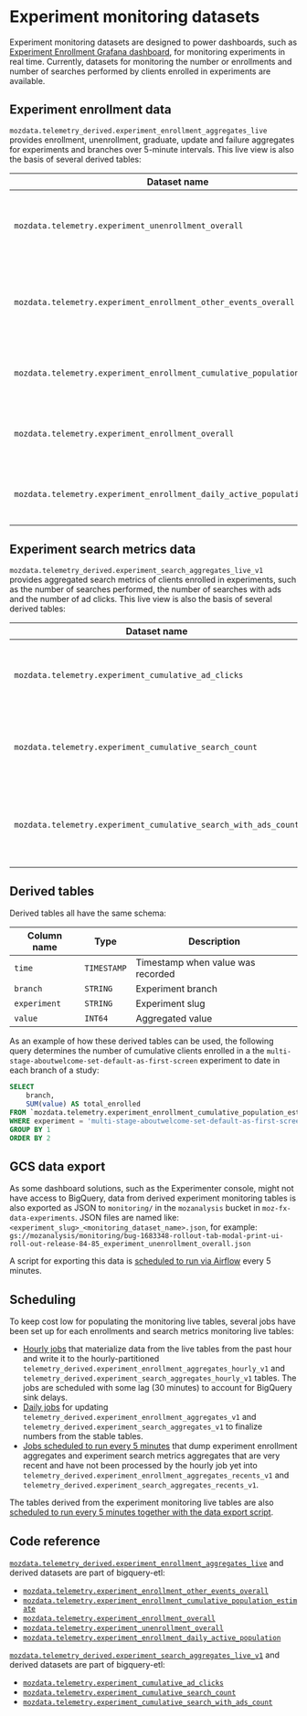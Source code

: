 # Experiment monitoring datasets

<!-- toc -->

Experiment monitoring datasets are designed to power dashboards, such as [Experiment Enrollment Grafana dashboard](https://grafana.telemetry.mozilla.org/d/XspgvdxZz/experiment-enrollment?orgId=1), for monitoring experiments in real time. Currently, datasets for monitoring the number or enrollments and number of searches performed by clients enrolled in experiments are available.

## Experiment enrollment data

`mozdata.telemetry_derived.experiment_enrollment_aggregates_live` provides enrollment, unenrollment, graduate, update and failure aggregates for experiments and branches over 5-minute intervals. This live view is also the basis of several derived tables:

| Dataset name                                                             | Description                                                         |
| ------------------------------------------------------------------------ | ------------------------------------------------------------------- |
| `mozdata.telemetry.experiment_unenrollment_overall`                      | Overall number of clients that unenrolled from experiments          |
| `mozdata.telemetry.experiment_enrollment_other_events_overall`           | Number of events other than `enroll` and `unenroll` sent by clients |
| `mozdata.telemetry.experiment_enrollment_cumulative_population_estimate` | Cumulative number of clients enrolled in experiments                |
| `mozdata.telemetry.experiment_enrollment_overall`                        | Overall number of clients enrolled in experiments                   |
| `mozdata.telemetry.experiment_enrollment_daily_active_population`        | Number of daily active clients enrolled in experiments              |

## Experiment search metrics data

`mozdata.telemetry_derived.experiment_search_aggregates_live_v1` provides aggregated search metrics of clients enrolled in experiments, such as the number of searches performed, the number of searches with ads and the number of ad clicks. This live view is also the basis of several derived tables:

| Dataset name                                                    | Description                                                               |
| --------------------------------------------------------------- | ------------------------------------------------------------------------- |
| `mozdata.telemetry.experiment_cumulative_ad_clicks`             | Cumulative number of ad clicks by clients enrolled in experiments         |
| `mozdata.telemetry.experiment_cumulative_search_count`          | Cumulative number of searches by clients enrolled in experiments          |
| `mozdata.telemetry.experiment_cumulative_search_with_ads_count` | Cumulative number of searches with ads by clients enrolled in experiments |

## Derived tables

Derived tables all have the same schema:

| Column name  | Type        | Description                       |
| ------------ | ----------- | --------------------------------- |
| `time`       | `TIMESTAMP` | Timestamp when value was recorded |
| `branch`     | `STRING`    | Experiment branch                 |
| `experiment` | `STRING`    | Experiment slug                   |
| `value`      | `INT64`     | Aggregated value                  |

As an example of how these derived tables can be used, the following query determines the number of cumulative clients enrolled
in a the `multi-stage-aboutwelcome-set-default-as-first-screen` experiment to date in each branch of a study:

```sql
SELECT
    branch,
    SUM(value) AS total_enrolled
FROM `mozdata.telemetry.experiment_enrollment_cumulative_population_estimate`
WHERE experiment = 'multi-stage-aboutwelcome-set-default-as-first-screen'
GROUP BY 1
ORDER BY 2
```

## GCS data export

As some dashboard solutions, such as the Experimenter console, might not have access to BigQuery, data from derived experiment monitoring tables is also exported as JSON to `monitoring/` in the `mozanalysis` bucket in `moz-fx-data-experiments`. JSON files are named like: `<experiment_slug>_<monitoring_dataset_name>.json`, for example: `gs://mozanalysis/monitoring/bug-1683348-rollout-tab-modal-print-ui-roll-out-release-84-85_experiment_unenrollment_overall.json`

A script for exporting this data is [scheduled to run via Airflow](https://github.com/mozilla/telemetry-airflow/blob/ad3d678cb45c7ac67cb96a46efb6b4e731b856f0/dags/experiments_live.py#L70) every 5 minutes.

## Scheduling

To keep cost low for populating the monitoring live tables, several jobs have been set up for each enrollments and search metrics monitoring live tables:

- [Hourly jobs](https://github.com/mozilla/bigquery-etl/blob/master/dags/bqetl_experiments_hourly.py) that materialize data from the live tables from the past hour and write it to the hourly-partitioned `telemetry_derived.experiment_enrollment_aggregates_hourly_v1` and `telemetry_derived.experiment_search_aggregates_hourly_v1` tables. The jobs are scheduled with some lag (30 minutes) to account for BigQuery sink delays.
- [Daily jobs](https://github.com/mozilla/bigquery-etl/blob/master/dags/bqetl_experiments_daily.py) for updating `telemetry_derived.experiment_enrollment_aggregates_v1` and `telemetry_derived.experiment_search_aggregates_v1` to finalize numbers from the stable tables.
- [Jobs scheduled to run every 5 minutes](https://github.com/mozilla/telemetry-airflow/blob/ad3d678cb45c7ac67cb96a46efb6b4e731b856f0/dags/experiments_live.py#L18) that dump experiment enrollment aggregates and experiment search metrics aggregates that are very recent and have not been processed by the hourly job yet into `telemetry_derived.experiment_enrollment_aggregates_recents_v1` and `telemetry_derived.experiment_search_aggregates_recents_v1`.

The tables derived from the experiment monitoring live tables are also [scheduled to run every 5 minutes together with the data export script](https://github.com/mozilla/telemetry-airflow/blob/ad3d678cb45c7ac67cb96a46efb6b4e731b856f0/dags/experiments_live.py#L18).

## Code reference

[`mozdata.telemetry_derived.experiment_enrollment_aggregates_live`](https://github.com/mozilla/bigquery-etl/blob/master/sql/moz-fx-data-shared-prod/telemetry_derived/experiment_enrollment_aggregates_live/view.sql) and derived datasets are part of bigquery-etl:

- [`mozdata.telemetry.experiment_enrollment_other_events_overall`](https://github.com/mozilla/bigquery-etl/blob/master/sql/moz-fx-data-shared-prod/telemetry_derived/experiment_enrollment_other_events_overall_v1/query.sql)
- [`mozdata.telemetry.experiment_enrollment_cumulative_population_estimate`](https://github.com/mozilla/bigquery-etl/blob/master/sql/moz-fx-data-shared-prod/telemetry_derived/experiment_enrollment_cumulative_population_estimate_v1/query.sql)
- [`mozdata.telemetry.experiment_enrollment_overall`](https://github.com/mozilla/bigquery-etl/blob/master/sql/moz-fx-data-shared-prod/telemetry_derived/experiment_enrollment_overall_v1/query.sql)
- [`mozdata.telemetry.experiment_unenrollment_overall`](https://github.com/mozilla/bigquery-etl/blob/master/sql/moz-fx-data-shared-prod/telemetry_derived/experiment_unenrollment_overall_v1/query.sql)
- [`mozdata.telemetry.experiment_enrollment_daily_active_population`](https://github.com/mozilla/bigquery-etl/blob/master/sql/moz-fx-data-shared-prod/telemetry_derived/experiment_enrollment_daily_active_population_v1/query.sql)

[`mozdata.telemetry_derived.experiment_search_aggregates_live_v1`](https://github.com/mozilla/bigquery-etl/blob/master/sql/moz-fx-data-shared-prod/telemetry_derived/experiment_search_aggregates_live_v1/view.sql) and derived datasets are part of bigquery-etl:

- [`mozdata.telemetry.experiment_cumulative_ad_clicks`](https://github.com/mozilla/bigquery-etl/blob/master/sql/moz-fx-data-shared-prod/telemetry_derived/experiment_cumulative_ad_clicks_v1/query.sql)
- [`mozdata.telemetry.experiment_cumulative_search_count`](https://github.com/mozilla/bigquery-etl/blob/master/sql/moz-fx-data-shared-prod/telemetry_derived/experiment_cumulative_search_count_v1/query.sql)
- [`mozdata.telemetry.experiment_cumulative_search_with_ads_count`](https://github.com/mozilla/bigquery-etl/blob/master/sql/moz-fx-data-shared-prod/telemetry_derived/experiment_cumulative_search_with_ads_count_v1/query.sql)
